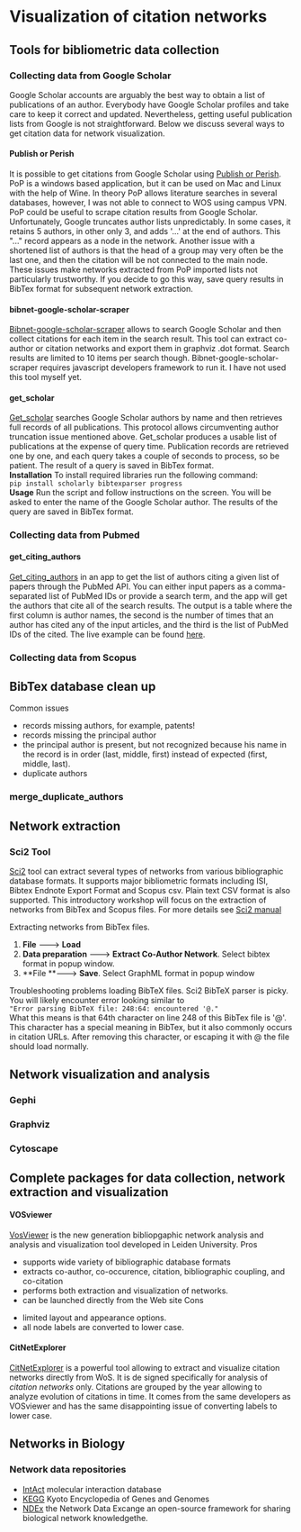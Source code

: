# Visualization of citation networks 
## Tools for bibliometric data collection
### Collecting data from Google Scholar
Google Scholar accounts are arguably the best way to obtain a list of publications of an author. Everybody have Google Scholar profiles and take care to keep it correct and updated. Nevertheless, getting useful publication lists from Google is not straightforward. Below we discuss several ways to get citation data for network visualization.
#### Publish or Perish
It is possible to get citations from Google Scholar using  [Publish or Perish](https://harzing.com/resources/publish-or-perish). PoP is a windows based application, but it can be used on Mac and Linux with the help of Wine. In theory PoP allows literature searches in several databases, however, I was not able to connect to WOS using campus VPN. PoP could be useful to scrape citation results from Google Scholar. Unfortunately, Google truncates author lists unpredictably. In some cases, it retains 5 authors, in other only 3,  and adds '...' at the end of authors. This "..." record appears as a node in the network. Another issue with a shortened list of authors is that the head of a group may very often be the last one, and then the citation will be not connected to the main node. These issues make networks extracted from PoP imported lists not particularly trustworthy. If you decide to go this way, save query results in BibTex format for subsequent network extraction.
#### bibnet-google-scholar-scraper ####
[Bibnet-google-scholar-scraper](https://github.com/jimmytidey/bibnet-google-scholar-scraper)  allows to search Google Scholar and then collect citations for each item in the search result.  This tool can extract co-author or citation networks and export them in graphviz .dot format. Search results are limited to 10 items per search though. Bibnet-google-scholar-scraper requires javascript developers framework to run it. I have not used this tool myself yet.

#### get_scholar ####
 [Get_scholar](https://github.com/ssvassiliev/PublicationNetworks)  searches Google Scholar authors by name and then retrieves full records of all publications. This protocol allows circumventing author truncation issue mentioned above. Get_scholar produces a usable list of publications at the expense of query time. Publication records are retrieved one by one, and each query takes a couple of seconds to process, so be patient. The result of a query is saved in BibTex format.<br>
**Installation** 
To install required libraries run the following command:<br>
 `pip install scholarly bibtexparser progress`<br>
**Usage** 
Run the script and follow instructions on the screen. You will be asked to enter the name of the Google Scholar author. The results of the query are saved in BibTex format.

### Collecting data from Pubmed ###
#### get_citing_authors ####
[Get_citing_authors](https://github.com/Sihao/get_citing_authors) in an app to get the list of authors citing a given list of papers through the PubMed API. You can either input papers as a comma-separated list of PubMed IDs or provide a search term, and the app will get the authors that cite all of the search results. The output is a table where the first column is author names, the second is the number of times that an author has cited any of the input articles, and the third is the list of PubMed IDs of the cited. The live example can be found [here](https://flask-fetch-citation.herokuapp.com).

### Collecting data from Scopus ###


## BibTex database clean up ##

Common issues 
- records missing authors, for example, patents!
- records missing the principal author
- the principal author is present, but not recognized because his name in the record is in order (last, middle, first) instead of expected (first, middle, last).
- duplicate authors

### merge_duplicate_authors ####

## Network extraction ##
### Sci2 Tool ###

[Sci2](https://sci2.cns.iu.edu/user/index.php) tool can extract several types of networks from various bibliographic database formats. It supports major bibliometric formats including ISI, Bibtex Endnote Export Format and Scopus csv. Plain text CSV format is also supported. This introductory workshop will focus on the extraction of networks from BibTex and Scopus files. For more details see [Sci2 manual](http://sci2.wiki.cns.iu.edu) 

Extracting networks from BibTex files.
1. **File** ---> **Load**
2. **Data preparation** ---> **Extract Co-Author Network**. Select bibtex format in popup window.
3. **File **---> **Save**. Select GraphML format in popup window

Troubleshooting problems loading BibTeX files. Sci2 BibTeX parser is picky. You will likely encounter error looking similar to <br>
`"Error parsing BibTeX file: 248:64: encountered '@."`<br>
 What this means is that 64th character on line 248 of this BibTex file is '@'. This character has a special meaning in BibTex, but it also commonly occurs in citation URLs. After removing this character, or escaping it with \@ the file should load normally. 

## Network visualization and analysis ##

### Gephi ###

### Graphviz ###

### Cytoscape ###

## Complete packages for data collection, network extraction and visualization ##
#### VOSviewer ####
[VosViewer](http://www.vosviewer.com/) is the new generation bibliopgaphic network analysis and analysis and visualization tool developed in Leiden University.
Pros
+ supports wide variety of bibliographic database formats
+ extracts co-author, co-occurence, citation, bibliographic coupling, and co-citation 
+ performs both extraction and visualization of networks. 
+ can be launched directly from the Web site
Cons
- limited layout and appearance options. 
- all node labels are converted to lower case. 
#### CitNetExplorer ####
[CitNetExplorer](http://www.citnetexplorer.nl/) is a powerful tool allowing to extract and visualize citation networks directly from WoS. It is de
signed specifically for analysis of *citation networks* only. Citations are grouped by the year allowing to analyze evolution of citations in time. It comes from the same developers as VOSviewer and has the same disappointing issue of converting labels to lower case. 
## Networks in Biology ##
### Network data repositories ###
- [IntAct](http://www.ebi.ac.uk/intact) molecular interaction database
- [KEGG](https://www.genome.jp/kegg/) Kyoto Encyclopedia of Genes and Genomes
- [NDEx](http://www.home.ndexbio.org/index) the Network Data Excange an open-source framework for sharing biological network knowledgethe.
<!--stackedit_data:
eyJoaXN0b3J5IjpbMTg1MDc3NjM4OF19
-->